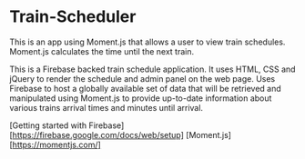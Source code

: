 # Train-Scheduler

This is an app using Moment.js that allows a user to view train schedules. Moment.js calculates the time until the next train.

This is a Firebase backed train schedule application. It uses HTML, CSS and jQuery to render the schedule and admin panel on the web page.
Uses Firebase to host a globally available set of data that will be retrieved and manipulated using Moment.js to provide up-to-date information about various trains arrival times and minutes until arrival.


[Getting started with Firebase][https://firebase.google.com/docs/web/setup] [Moment.js][https://momentjs.com/]
